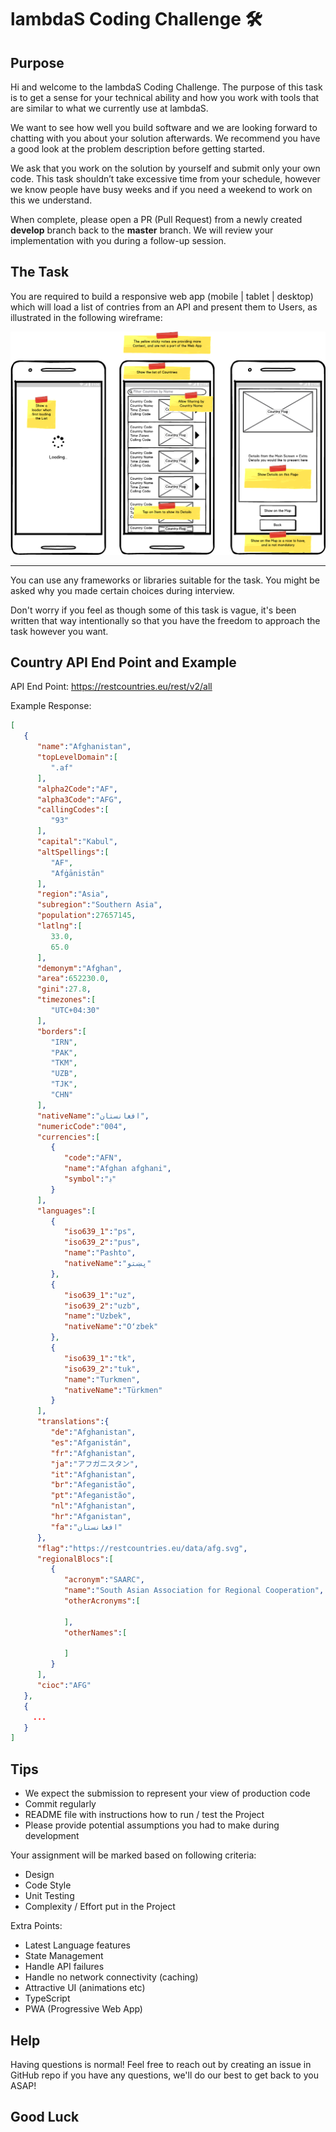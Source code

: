 # lambdaS Coding Challenge 🛠

## Purpose

Hi and welcome to the lambdaS Coding Challenge. The purpose of this task is to get a sense for your technical ability and how you work with tools that are similar to what we currently use at lambdaS.

We want to see how well you build software and we are looking forward to chatting with you about your solution afterwards. We recommend you have a good look at the problem description before getting started.

We ask that you work on the solution by yourself and submit only your own code. This task shouldn’t take excessive time from your schedule, however we know people have busy weeks and if you need a weekend to work on this we understand.

When complete, please open a PR (Pull Request) from a newly created **develop** branch back to the **master** branch. We will review your implementation with you during a follow-up session.

## The Task

You are required to build a responsive web app (mobile | tablet | desktop) which will load a list of contries from an API and present them to Users, as illustrated in the following wireframe:

![Wireframe.png](./Front-End-Wireframe.png)

---

You can use any frameworks or libraries suitable for the task. You might be asked why you made certain choices during interview.

Don't worry if you feel as though some of this task is vague, it's been written that way intentionally so that you have the freedom to approach the task however you want.

## Country API End Point and Example

API End Point: <https://restcountries.eu/rest/v2/all>

Example Response:

```json
[
   {
      "name":"Afghanistan",
      "topLevelDomain":[
         ".af"
      ],
      "alpha2Code":"AF",
      "alpha3Code":"AFG",
      "callingCodes":[
         "93"
      ],
      "capital":"Kabul",
      "altSpellings":[
         "AF",
         "Afġānistān"
      ],
      "region":"Asia",
      "subregion":"Southern Asia",
      "population":27657145,
      "latlng":[
         33.0,
         65.0
      ],
      "demonym":"Afghan",
      "area":652230.0,
      "gini":27.8,
      "timezones":[
         "UTC+04:30"
      ],
      "borders":[
         "IRN",
         "PAK",
         "TKM",
         "UZB",
         "TJK",
         "CHN"
      ],
      "nativeName":"افغانستان",
      "numericCode":"004",
      "currencies":[
         {
            "code":"AFN",
            "name":"Afghan afghani",
            "symbol":"؋"
         }
      ],
      "languages":[
         {
            "iso639_1":"ps",
            "iso639_2":"pus",
            "name":"Pashto",
            "nativeName":"پښتو"
         },
         {
            "iso639_1":"uz",
            "iso639_2":"uzb",
            "name":"Uzbek",
            "nativeName":"Oʻzbek"
         },
         {
            "iso639_1":"tk",
            "iso639_2":"tuk",
            "name":"Turkmen",
            "nativeName":"Türkmen"
         }
      ],
      "translations":{
         "de":"Afghanistan",
         "es":"Afganistán",
         "fr":"Afghanistan",
         "ja":"アフガニスタン",
         "it":"Afghanistan",
         "br":"Afeganistão",
         "pt":"Afeganistão",
         "nl":"Afghanistan",
         "hr":"Afganistan",
         "fa":"افغانستان"
      },
      "flag":"https://restcountries.eu/data/afg.svg",
      "regionalBlocs":[
         {
            "acronym":"SAARC",
            "name":"South Asian Association for Regional Cooperation",
            "otherAcronyms":[

            ],
            "otherNames":[

            ]
         }
      ],
      "cioc":"AFG"
   },
   {
     ...
   }
]
```

## Tips

- We expect the submission to represent your view of production code
- Commit regularly
- README file with instructions how to run / test the Project
- Please provide potential assumptions you had to make during development

Your assignment will be marked based on following criteria:

- Design
- Code Style
- Unit Testing
- Complexity / Effort put in the Project

Extra Points:

- Latest Language features
- State Management
- Handle API failures
- Handle no network connectivity (caching)
- Attractive UI (animations etc)
- TypeScript
- PWA (Progressive Web App)

## Help

Having questions is normal! Feel free to reach out by creating an issue in GitHub repo if you have any questions, we'll do our best to get back to you ASAP!

## Good Luck
